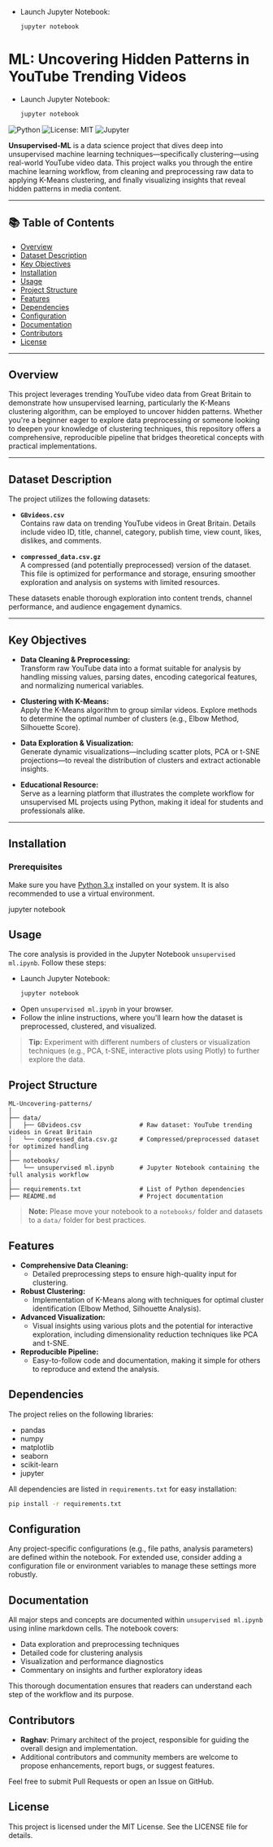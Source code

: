 - Launch Jupyter Notebook:
  
  ```bash
  jupyter notebook
  ```
  



# ML: Uncovering Hidden Patterns in YouTube Trending Videos

  
- Launch Jupyter Notebook:
  
  ```bash
  jupyter notebook
  ```

![Python](https://img.shields.io/badge/Python-3.x-blue.svg)
![License: MIT](https://img.shields.io/badge/License-MIT-yellow.svg)
![Jupyter](https://img.shields.io/badge/Jupyter-Notebook-orange.svg)

**Unsupervised-ML** is a data science project that dives deep into unsupervised machine learning techniques—specifically clustering—using real-world YouTube video data. This project walks you through the entire machine learning workflow, from cleaning and preprocessing raw data to applying K-Means clustering, and finally visualizing insights that reveal hidden patterns in media content.

---

## 📚 Table of Contents

- [Overview](#overview)
- [Dataset Description](#dataset-description)
- [Key Objectives](#key-objectives)
- [Installation](#installation)
- [Usage](#usage)
- [Project Structure](#project-structure)
- [Features](#features)
- [Dependencies](#dependencies)
- [Configuration](#configuration)
- [Documentation](#documentation)
- [Contributors](#contributors)
- [License](#license)

---

## Overview

This project leverages trending YouTube video data from Great Britain to demonstrate how unsupervised learning, particularly the K-Means clustering algorithm, can be employed to uncover hidden patterns. Whether you're a beginner eager to explore data preprocessing or someone looking to deepen your knowledge of clustering techniques, this repository offers a comprehensive, reproducible pipeline that bridges theoretical concepts with practical implementations.

---

## Dataset Description

The project utilizes the following datasets:

- **`GBvideos.csv`**  
  Contains raw data on trending YouTube videos in Great Britain. Details include video ID, title, channel, category, publish time, view count, likes, dislikes, and comments.
  
- **`compressed_data.csv.gz`**  
  A compressed (and potentially preprocessed) version of the dataset. This file is optimized for performance and storage, ensuring smoother exploration and analysis on systems with limited resources.

These datasets enable thorough exploration into content trends, channel performance, and audience engagement dynamics.

---

## Key Objectives

- **Data Cleaning & Preprocessing:**  
  Transform raw YouTube data into a format suitable for analysis by handling missing values, parsing dates, encoding categorical features, and normalizing numerical variables.

- **Clustering with K-Means:**  
  Apply the K-Means algorithm to group similar videos. Explore methods to determine the optimal number of clusters (e.g., Elbow Method, Silhouette Score).

- **Data Exploration & Visualization:**  
  Generate dynamic visualizations—including scatter plots, PCA or t-SNE projections—to reveal the distribution of clusters and extract actionable insights.

- **Educational Resource:**  
  Serve as a learning platform that illustrates the complete workflow for unsupervised ML projects using Python, making it ideal for students and professionals alike.

---

## Installation

### Prerequisites

Make sure you have [Python 3.x](https://www.python.org/downloads/) installed on your system. It is also recommended to use a virtual environment.

jupyter notebook

## Usage

The core analysis is provided in the Jupyter Notebook `unsupervised ml.ipynb`. Follow these steps:

- Launch Jupyter Notebook:
  ```bash
  jupyter notebook
  ```
- Open `unsupervised ml.ipynb` in your browser.
- Follow the inline instructions, where you'll learn how the dataset is preprocessed, clustered, and visualized.

> **Tip:** Experiment with different numbers of clusters or visualization techniques (e.g., PCA, t-SNE, interactive plots using Plotly) to further explore the data.


## Project Structure

```text
ML-Uncovering-patterns/
│
├── data/
│   ├── GBvideos.csv                # Raw dataset: YouTube trending videos in Great Britain
│   └── compressed_data.csv.gz      # Compressed/preprocessed dataset for optimized handling
│
├── notebooks/
│   └── unsupervised ml.ipynb       # Jupyter Notebook containing the full analysis workflow
│
├── requirements.txt                # List of Python dependencies
├── README.md                       # Project documentation
```

> **Note:** Please move your notebook to a `notebooks/` folder and datasets to a `data/` folder for best practices.


## Features

- **Comprehensive Data Cleaning:**
  - Detailed preprocessing steps to ensure high-quality input for clustering.
- **Robust Clustering:**
  - Implementation of K-Means along with techniques for optimal cluster identification (Elbow Method, Silhouette Analysis).
- **Advanced Visualization:**
  - Visual insights using various plots and the potential for interactive exploration, including dimensionality reduction techniques like PCA and t-SNE.
- **Reproducible Pipeline:**
  - Easy-to-follow code and documentation, making it simple for others to reproduce and extend the analysis.


## Dependencies

The project relies on the following libraries:

- pandas
- numpy
- matplotlib
- seaborn
- scikit-learn
- jupyter


All dependencies are listed in `requirements.txt` for easy installation:

```bash
pip install -r requirements.txt
```



## Configuration

Any project-specific configurations (e.g., file paths, analysis parameters) are defined within the notebook. For extended use, consider adding a configuration file or environment variables to manage these settings more robustly.


## Documentation

All major steps and concepts are documented within `unsupervised ml.ipynb` using inline markdown cells. The notebook covers:

- Data exploration and preprocessing techniques
- Detailed code for clustering analysis
- Visualization and performance diagnostics
- Commentary on insights and further exploratory ideas

This thorough documentation ensures that readers can understand each step of the workflow and its purpose.


## Contributors

- **Raghav**: Primary architect of the project, responsible for guiding the overall design and implementation.
- Additional contributors and community members are welcome to propose enhancements, report bugs, or suggest features.

Feel free to submit Pull Requests or open an Issue on GitHub.


## License

This project is licensed under the MIT License. See the LICENSE file for details.
